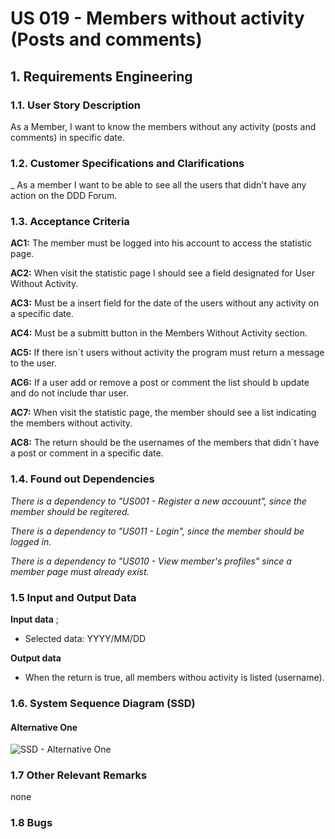 # US 019 - Members without activity (Posts and comments)
 
## 1. Requirements Engineering
 
### 1.1. User Story Description
 
As a Member, I want to know the members without any activity (posts and comments) in specific date.
 
### 1.2. Customer Specifications and Clarifications
_ As a member I want to be able to see all the users that didn't have any action on the DDD Forum.
 
### 1.3. Acceptance Criteria
 
**AC1:** The member must be logged into his account to access the statistic page.
 
**AC2:** When visit the statistic page I should see a field designated for User Without Activity.
 
**AC3:** Must be a insert field for the date of the users without any activity on a specific date.

**AC4:** Must be a submitt button in the Members Without Activity section.
 
**AC5:** If there isn´t users without activity the program must return a message to the user.
 
**AC6:** If a user add or remove a post or comment the list should b update and do not include thar user.
 
**AC7:** When visit the statistic page, the member should see a list indicating the members without activity.
 
**AC8:** The return should be the usernames of the members that didn´t have a post or comment in a specific date.
 
 
### 1.4. Found out Dependencies

_There is a dependency to "US001 - Register a new accouunt", since the member should be regitered._

_There is a dependency to "US011 - Login", since the member should be logged in._
 
_There is a dependency to "US010 - View member's profiles" since a member page must already exist._
 
 
### 1.5 Input and Output Data
 
**Input data**
;
- Selected data:
    YYYY/MM/DD
 
**Output data**
 
- When the return is true, all members withou activity is listed (username).
 
### 1.6. System Sequence Diagram (SSD)
 
#### Alternative One
 
![SSD - Alternative One]()
 
### 1.7 Other Relevant Remarks
 
none
 
### 1.8 Bugs
 
